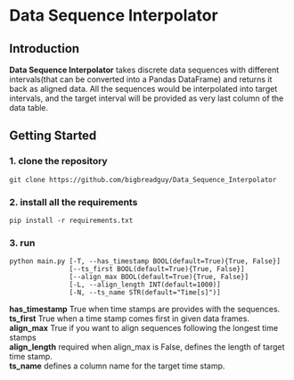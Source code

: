 # Data Sequence Interpolator

## Introduction
  <b>Data Sequence Interpolator</b> takes discrete data sequences with different intervals(that can be converted into a Pandas DataFrame) and returns it back as aligned data. All the sequences would be interpolated into target intervals, and the target interval will be provided as very last column of the data table.

## Getting Started

### 1. clone the repository
```
git clone https://github.com/bigbreadguy/Data_Sequence_Interpolator
```

### 2. install all the requirements
```
pip install -r requirements.txt
```

### 3. run
```
python main.py [-T, --has_timestamp BOOL(default=True){True, False}]
               [--ts_first BOOL(default=True){True, False}]
               [--align_max BOOL(default=True){True, False}]
               [-L, --align_length INT(default=1000)]
               [-N, --ts_name STR(default="Time[s]")]
```

  **has_timestamp** True when time stamps are provides with the sequences.</br>
  **ts_first** True when a time stamp comes first in given data frames.</br>
  **align_max** True if you want to align sequences following the longest time stamps</br>
  **align_length** required when align_max is False, defines the length of target time stamp.</br>
  **ts_name** defines a column name for the target time stamp.</br>
